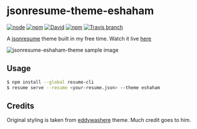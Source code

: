 # jsonresume-theme-eshaham

[![node](https://img.shields.io/node/v/jsonresume-theme-eshaham.svg)](https://www.npmjs.com/package/jsonresume-theme-eshaham)
[![npm](https://img.shields.io/npm/v/jsonresume-theme-eshaham.svg)](https://www.npmjs.com/package/jsonresume-theme-eshaham)
[![David](https://img.shields.io/david/eshaham/jsonresume-theme-eshaham.svg)](https://david-dm.org/eshaham/jsonresume-theme-eshaham)
[![npm](https://img.shields.io/npm/dm/jsonresume-theme-eshaham.svg)](https://www.npmjs.com/package/jsonresume-theme-eshaham)
[![Travis branch](https://img.shields.io/travis/eshaham/jsonresume-theme-eshaham.svg)](https://travis-ci.org/eshaham/jsonresume-theme-eshaham)

A [jsonresume](https://jsonresume.org) theme built in my free time. Watch it live [here](https://eshaham.github.io/jsonresume-theme-eshaham)

<img src="/sample.png" alt="jsonresume-eshaham-theme sample image"/>

## Usage

```sh
$ npm install --global resume-cli
$ resume serve --resume <your-resume.json> --theme eshaham
```

## Credits

Original styling is taken from [eddywashere](https://github.com/rocketspacer/jsonresume-theme-rocketspacer) theme. Much credit goes to him.
